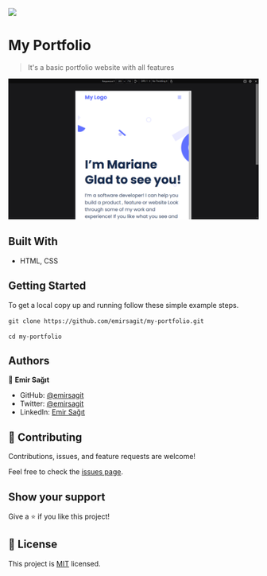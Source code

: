 ![](https://img.shields.io/badge/Microverse-blueviolet)

# My Portfolio

> It's a basic portfolio website with all features 

![screenshot](./app_screenshot.png)

## Built With

- HTML, CSS

## Getting Started

To get a local copy up and running follow these simple example steps.

``` git clone https://github.com/emirsagit/my-portfolio.git ```

``` cd my-portfolio ```

## Authors

👤 **Emir Sağıt**

- GitHub: [@emirsagit](https://github.com/emirsagit)
- Twitter: [@emirsagit](https://twitter.com/emirsagit)
- LinkedIn: [Emir Sağıt](https://www.linkedin.com/in/emir-sa%C4%9F%C4%B1t-633035188/)

## 🤝 Contributing

Contributions, issues, and feature requests are welcome!

Feel free to check the [issues page](../../issues/).

## Show your support

Give a ⭐️ if you like this project!

## 📝 License

This project is [MIT](./MIT.md) licensed.
